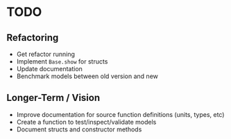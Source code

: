 # TODO

## Refactoring

- Get refactor running
- Implement `Base.show` for structs
- Update documentation
- Benchmark models between old version and new

## Longer-Term / Vision

- Improve documentation for source function definitions (units, types, etc)
- Create a function to test/inspect/validate models
- Document structs and constructor methods
